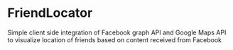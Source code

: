 FriendLocator
=============

Simple client side integration of Facebook graph API and Google Maps API to visualize location of friends based on content received from Facebook
